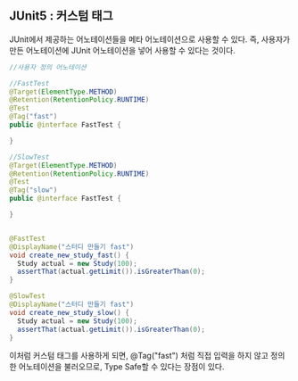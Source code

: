 ## JUnit5 : 커스텀 태그

JUnit에서 제공하는 어노테이션들을 메타 어노테이션으로 사용할 수 있다. 즉, 사용자가 만든 어노테이션에 JUnit 어노테이션을 넣어 사용할 수 있다는 것이다.



~~~java
//사용자 정의 어노테이션

//FastTest
@Target(ElementType.METHOD)
@Retention(RetentionPolicy.RUNTIME)
@Test
@Tag("fast")
public @interface FastTest {

}

//SlowTest
@Target(ElementType.METHOD)
@Retention(RetentionPolicy.RUNTIME)
@Test
@Tag("slow")
public @interface FastTest {

}


@FastTest
@DisplayName("스터디 만들기 fast")
void create_new_study_fast() {
  Study actual = new Study(100);
  assertThat(actual.getLimit()).isGreaterThan(0);
}

@SlowTest
@DisplayName("스터디 만들기 fast")
void create_new_study_slow() {
  Study actual = new Study(100);
  assertThat(actual.getLimit()).isGreaterThan(0);
}
~~~

이처럼 커스텀 태그를 사용하게 되면, @Tag("fast") 처럼 직접 입력을 하지 않고 정의한 어노테이션을 불러오므로, Type Safe할 수 있다는 장점이 있다.

